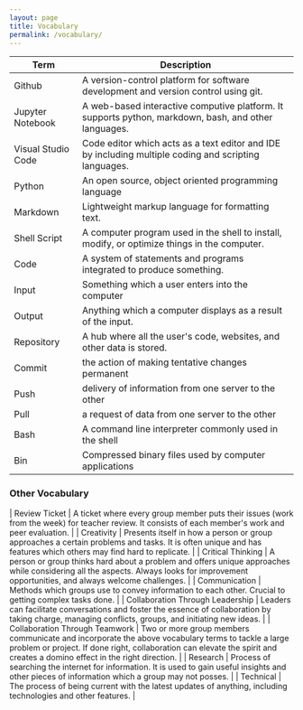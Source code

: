 ```yaml
---
layout: page
title: Vocabulary
permalink: /vocabulary/
---
```


| Term| Description |
|---- | ------------|
|Github | A version-control platform for software development and version control using git. |
|Jupyter Notebook | A web-based interactive computive platform. It supports python, markdown, bash, and other languages. |
| Visual Studio Code | Code editor which acts as a text editor and IDE by including multiple coding and scripting languages. |
| Python | An open source, object oriented programming language |
| Markdown | Lightweight markup language for formatting text. |
| Shell Script | A computer program used in the shell to install, modify, or optimize things in the computer. |
| Code | A system of statements and programs integrated to produce something. |
| Input | Something which a user enters into the computer |
| Output | Anything which a computer displays as a result of the input. |
| Repository | A hub where all the user's code, websites, and other data is stored. |
| Commit | the action of making tentative changes permanent |
| Push | delivery of information from one server to the other | 
| Pull | a request of data from one server to the other |
| Bash | A command line interpreter commonly used in the shell |
| Bin  | Compressed binary files used by computer applications | 
### Other Vocabulary
| Review Ticket | A ticket where every group member puts their issues (work from the week) for teacher review. It consists of each member's work and peer evaluation. |
| Creativity | Presents itself in how a person or group approaches a certain problems and tasks. It is often unique and has features which others may find hard to replicate. |
| Critical Thinking | A person or group thinks hard about a problem and offers unique approaches while considering all the aspects. Always looks for improvement opportunities, and always welcome challenges. |
| Communication | Methods which groups use to convey information to each other. Crucial to getting complex tasks done. |
| Collaboration Through Leadership | Leaders can facilitate conversations and foster the essence of collaboration by taking charge, managing conflicts, groups, and initiating new ideas. | 
| Collaboration Through Teamwork | Two or more group members communicate and incorporate the above vocabulary terms to tackle a large problem or project. If done right, collaboration can elevate the spirit and creates a domino effect in the right direction. |
| Research | Process of searching the internet for information. It is used to gain useful insights and other pieces of information which a group may not posses. |
| Technical | The process of being current with the latest updates of anything, including technologies and other features. |